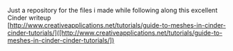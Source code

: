 Just a repository for the files i made while following along this excellent Cinder writeup  
[http://www.creativeapplications.net/tutorials/guide-to-meshes-in-cinder-cinder-tutorials/]([http://www.creativeapplications.net/tutorials/guide-to-meshes-in-cinder-cinder-tutorials/])
